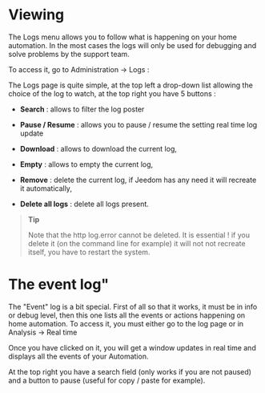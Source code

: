 Viewing 
=========

The Logs menu allows you to follow what is happening on your home automation. In the
most cases the logs will only be used for debugging and
solve problems by the support team.

To access it, go to Administration → Logs :

The Logs page is quite simple, at the top left a drop-down list
allowing the choice of the log to watch, at the top right you have 5
buttons :

-   **Search** : allows to filter the log poster

-   **Pause / Resume** : allows you to pause / resume the setting
    real time log update

-   **Download** : allows to download the current log,

-   **Empty** : allows to empty the current log,

-   **Remove** : delete the current log, if Jeedom has any
    need it will recreate it automatically,

-   **Delete all logs** : delete all logs present.

> **Tip**
>
> Note that the http log.error cannot be deleted. It is essential
> ! if you delete it (on the command line for example) it will not
> not recreate itself, you have to restart the system.

The event log" 
==============

The &quot;Event&quot; log is a bit special. First of all so that it
works, it must be in info or debug level, then this one
lists all the events or actions happening on home automation.
To access it, you must either go to the log page or in Analysis
→ Real time

Once you have clicked on it, you will get a window
updates in real time and displays all the events of your
Automation.

At the top right you have a search field (only works if you
are not paused) and a button to pause (useful for
copy / paste for example).
